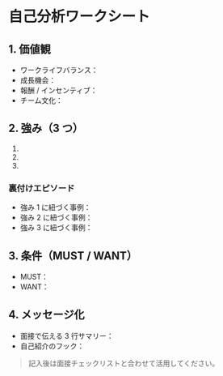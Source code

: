 ﻿# 自己分析ワークシート

## 1. 価値観
- ワークライフバランス：
- 成長機会：
- 報酬 / インセンティブ：
- チーム文化：

## 2. 強み（3 つ）
1. 
2. 
3. 

### 裏付けエピソード
- 強み 1 に紐づく事例：
- 強み 2 に紐づく事例：
- 強み 3 に紐づく事例：

## 3. 条件（MUST / WANT）
- MUST：
- WANT：

## 4. メッセージ化
- 面接で伝える 3 行サマリー：
- 自己紹介のフック：

> 記入後は面接チェックリストと合わせて活用してください。
